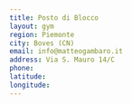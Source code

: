 ```yaml
---
title: Posto di Blocco
layout: gym
region: Piemonte
city: Boves (CN)
email: info@matteogambaro.it
address: Via S. Mauro 14/C
phone: 
latitude: 
longitude: 
---
```


